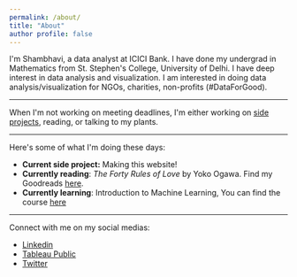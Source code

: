 ```yaml
---
permalink: /about/
title: "About"
author profile: false
---
```



I'm Shambhavi, a data analyst at ICICI Bank. I have done my undergrad in Mathematics from St. Stephen's College, University of Delhi. I have deep interest in data analysis and visualization. I am interested in doing data analysis/visualization for NGOs, charities, non-profits (#DataForGood).

------------------

When I'm not working on meeting deadlines, I'm either working on [side projects](https://shambhavisingh24.github.io/categories/#projects), reading, or talking to my plants. 

---------------------

Here's some of what I'm doing these days:
- **Current side project:** Making this website!
- **Currently reading**: _The Forty Rules of Love_ by Yoko Ogawa. Find my Goodreads [here](https://www.goodreads.com/user/show/91427372-shambhavi). 
- **Currently learning**: Introduction to Machine Learning, You can find the course [here](https://openlearninglibrary.mit.edu/courses/course-v1:MITx+6.036+1T2019/course/)

---------------------

Connect with me on my social medias:
- [Linkedin](https://www.linkedin.com/in/shambhavi-singh-995096144/)
- [Tableau Public](https://public.tableau.com/profile/shambhavi.singh4327#!/)
- [Twitter](https://twitter.com/notshambhavi)


